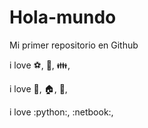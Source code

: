 # Hola-mundo

Mi primer repositorio en Github

i love :soccer:, :car:, :family:,

i love :dog:, :house:, :iphone:,

i love :python:, :netbook:,
